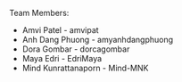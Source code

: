 Team Members:
- Amvi Patel - amvipat
- Anh Dang Phuong - amyanhdangphuong
- Dora Gombar - dorcagombar
- Maya Edri - EdriMaya
- Mind Kunrattanaporn - Mind-MNK